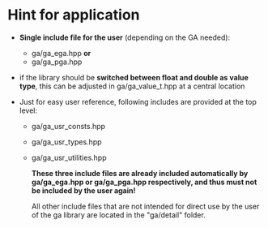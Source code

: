 # Hint for application

- **Single include file for the user** (depending on the GA needed):
  - ga/ga_ega.hpp **or**
  - ga/ga_pga.hpp

- if the library should be **switched between float and double as value type**, this can be
  adjusted in ga/ga_value_t.hpp at a central location

- Just for easy user reference, following includes are provided at the top level:
  - ga/ga_usr_consts.hpp
  - ga/ga_usr_types.hpp
  - ga/ga_usr_utilities.hpp

    **These three include files are already included automatically by ga/ga_ega.hpp or
    ga/ga_pga.hpp respectively, and thus must not be included by the user again!**

    All other include files that are not intended for direct use by the user of the
    ga library are located
    in the "ga/detail" folder.
